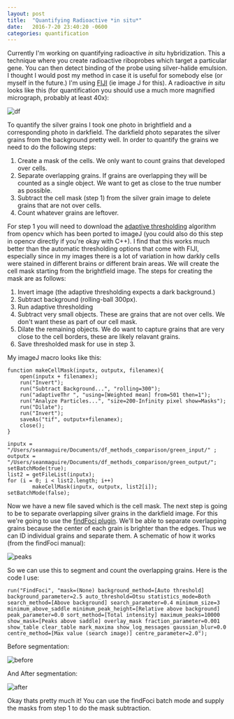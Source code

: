```yaml
---
layout: post
title:  "Quantifying Radioactive *in situ*"
date:   2016-7-20 23:40:20 -0600
categories: quantification
---
```


Currently I'm working on quantifying radioactive *in situ* hybridization. This a technique where you create radioactive riboprobes which target a particular gene. You can then detect binding of the probe using silver-halide emulsion. I thought I would post my method in case it is useful for somebody else (or myself in the future.) I'm using [FIJI](https://fiji.sc) (ie image J for this). A radioactive *in situ* looks like this (for quantification you should use a much more magnified micrograph, probably at least 40x):

![df]({{smmaguire.github.io}}/assests/darkfield_example.jpg)

To quantify the silver grains I took one photo in brightfield and a corresponding photo in darkfield. The darkfield photo separates the silver grains from the background pretty well. In order to quantify the grains we need to do the following steps:

1. Create a mask of the cells. We only want to count grains that developed over cells.
2. Separate overlapping grains. If grains are overlapping they will be counted as a single object. We want to get as close to the true number as possible.
3. Subtract the cell mask (step 1) from the silver grain image to delete grains that are not over cells.
4. Count whatever grains are leftover.

For step 1 you will need to download the [adaptive thresholding](https://sites.google.com/site/qingzongtseng/adaptivethreshold) algorithm from opencv which has been ported to imageJ (you could also do this step in opencv directly if you're okay with C++). I find that this works much better than the automatic thresholding options that come with FIJI, especially since in my images there is a lot of variation in how darkly cells were stained in different brains or different brain areas. We will create the cell mask starting from the brightfield image. The steps for creating the mask are as follows:

1. Invert image (the adaptive thresholding expects a dark background.)
2. Subtract background (rolling-ball 300px).
3. Run adaptive thresholding
4. Subtract very small objects. These are grains that are not over cells. We don't want these as part of our cell mask.
5. Dilate the remaining objects. We do want to capture grains that are very close to the cell borders, these are likely relavant grains.
6. Save thresholded mask for use in step 3.

My imageJ macro looks like this:
~~~~~~~~
function makeCellMask(inputx, outputx, filenamex){
	open(inputx + filenamex);
	run("Invert");
	run("Subtract Background...", "rolling=300");
	run("adaptiveThr ", "using=[Weighted mean] from=501 then=1");
	run("Analyze Particles...", "size=200-Infinity pixel show=Masks");
	run("Dilate");
	run("Invert");
	saveAs("tif", outputx+filenamex);
	close();
}

inputx = "/Users/seanmaguire/Documents/df_methods_comparison/green_input/" ; 
outputx = "/Users/seanmaguire/Documents/df_methods_comparison/green_output/";
setBatchMode(true);
list2 = getFileList(inputx);
for (i = 0; i < list2.length; i++)
        makeCellMask(inputx, outputx, list2[i]);
setBatchMode(false);
~~~~~~~~~

Now we have a new file saved which is the cell mask. The next step is going to be to separate overlapping silver grains in the darkfield image. For this we're going to use the [findFoci plugin](http://www.sussex.ac.uk/gdsc/intranet/microscopy/imagej/findfoci). We'll be able to separate overlapping grains because the center of each grain is brighter than the edges. Thus we can ID individual grains and separate them. A schematic of how it works (from the findFoci manual):

![peaks]({{smmaguire.github.io}}/assests/find_peaks.tiff)

So we can use this to segment and count the overlapping grains. Here is the code I use:
~~~~~~~~~~~~~~~
run("FindFoci", "mask=(None) background_method=[Auto threshold] background_parameter=2.5 auto_threshold=Otsu statistics_mode=Both search_method=[Above background] search_parameter=0.4 minimum_size=3 minimum_above_saddle minimum_peak_height=[Relative above background] peak_parameter=0.0 sort_method=[Total intensity] maximum_peaks=10000 show_mask=[Peaks above saddle] overlay_mask fraction_parameter=0.001 show_table clear_table mark_maxima show_log_messages gaussian_blur=0.0 centre_method=[Max value (search image)] centre_parameter=2.0");
~~~~~~~~~~~~~~~~

Before segmentation:

![before]({{smmaguire.github.io}}/assests/before_seg.jpg)

And After segmentation:

![after]({{smmaguire.github.io}}/assests/after_seg.jpg)

Okay thats pretty much it! You can use the findFoci batch mode and supply the masks from step 1 to do the mask subtraction.
